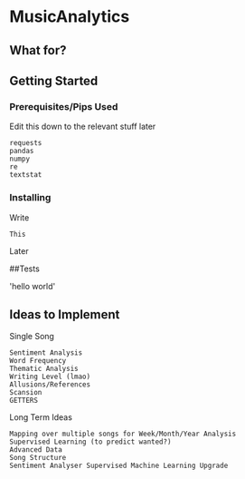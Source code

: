 # MusicAnalytics

## What for?

## Getting Started

### Prerequisites/Pips Used
Edit this down to the relevant stuff later
```
requests
pandas
numpy
re
textstat
```

### Installing

Write

```
This
```

Later

##Tests

'hello world'

## Ideas to Implement

Single Song
```
Sentiment Analysis
Word Frequency
Thematic Analysis
Writing Level (lmao)
Allusions/References
Scansion
GETTERS
```

Long Term Ideas
```
Mapping over multiple songs for Week/Month/Year Analysis
Supervised Learning (to predict wanted?)
Advanced Data
Song Structure
Sentiment Analyser Supervised Machine Learning Upgrade
```
